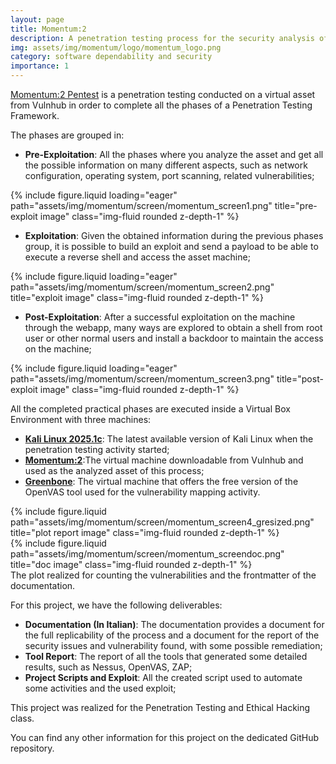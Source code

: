 ```yaml
---
layout: page
title: Momentum:2
description: A penetration testing process for the security analysis of the Momentum:2 virtual machine.
img: assets/img/momentum/logo/momentum_logo.png
category: software dependability and security
importance: 1
---
```


<a href="https://github.com/Tensa53/Momentum2_Pentest">Momentum:2 Pentest</a> is a penetration testing conducted on
a virtual asset from Vulnhub in order to complete all the phases of a Penetration Testing Framework.

The phases are grouped in:

- **Pre-Exploitation**: All the phases where you analyze the asset and get all the possible 
information on many different aspects, such as network configuration, operating system, port scanning, 
related vulnerabilities;

<div class="row">
    <div class="col-sm mt-3 mt-md-0">
        {% include figure.liquid loading="eager" path="assets/img/momentum/screen/momentum_screen1.png" 
            title="pre-exploit image" class="img-fluid rounded z-depth-1" %}
    </div>
</div>

- **Exploitation**: Given the obtained information during the previous phases group, it is possible to build an exploit 
and send a payload to be able to execute a reverse shell and access the asset machine;

<div class="row">
    <div class="col-sm mt-3 mt-md-0">
        {% include figure.liquid loading="eager" path="assets/img/momentum/screen/momentum_screen2.png" 
            title="exploit image" class="img-fluid rounded z-depth-1" %}
    </div>
</div>

- **Post-Exploitation**: After a successful exploitation on the machine through the webapp, many ways are explored 
to obtain a shell from root user or other normal users and install a backdoor to maintain the access on the machine;

<div class="row">
    <div class="col-sm mt-3 mt-md-0">
        {% include figure.liquid loading="eager" path="assets/img/momentum/screen/momentum_screen3.png" 
            title="post-exploit image" class="img-fluid rounded z-depth-1" %}
    </div>
</div>

All the completed practical phases are executed inside a Virtual Box Environment with three machines:

- **<a href="https://cdimage.kali.org/kali-2025.1c/kali-linux-2025.1c-virtualbox-amd64.7z">Kali Linux 2025.1c</a>**: 
The latest available version of Kali Linux when the penetration testing activity started;
- **<a href="https://vulnhub.com/entry/momentum-2,702/">Momentum:2</a>**:The virtual machine downloadable from Vulnhub
and used as the analyzed asset of this process;
- **<a href="https://www.greenbone.net/en/greenbone-free/">Greenbone</a>**: The virtual machine that offers the free
version of the OpenVAS tool used for the vulnerability mapping activity.

<div class="row justify-content-sm-center">
    <div class="col-sm-8 mt-3 mt-md-0">
        {% include figure.liquid path="assets/img/momentum/screen/momentum_screen4_gresized.png" 
            title="plot report image" class="img-fluid rounded z-depth-1" %}
    </div>
    <div class="col-sm-4 mt-3 mt-md-0">
        {% include figure.liquid path="assets/img/momentum/screen/momentum_screendoc.png" 
            title="doc image" class="img-fluid rounded z-depth-1" %}
    </div>
</div>
<div class="caption">
    The plot realized for counting the vulnerabilities and the frontmatter of the documentation.
</div>

For this project, we have the following deliverables:

- **Documentation (In Italian)**: The documentation provides a document for the full replicability of the process and
a document for the report of the security issues and vulnerability found, with some possible remediation;
- **Tool Report**: The report of all the tools that generated some detailed results, such as Nessus, OpenVAS, ZAP;
- **Project Scripts and Exploit**: All the created script used to automate some activities and the used exploit;

This project was realized for the Penetration Testing and Ethical Hacking class.

You can find any other information for this project on the dedicated GitHub repository.
